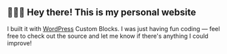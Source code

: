 ## 🙋🏻‍♀️ Hey there! This is my personal website

I built it with [WordPress](https://wordpress.org/) Custom Blocks. I was just having fun coding — feel free to check out the source and let me know if there's anything I could improve!